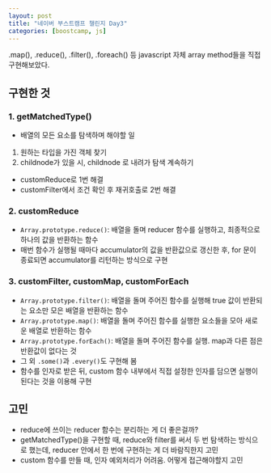 ```yaml
---
layout: post
title: "네이버 부스트캠프 챌린지 Day3"
categories: [boostcamp, js]
---
```


.map(), .reduce(), .filter(), .foreach() 등 javascript 자체 array method들을 직접 구현해보았다.

## **구현한 것**

### **1. getMatchedType()**

- 배열의 모든 요소를 탐색하며 해야할 일

1. 원하는 타입을 가진 객체 찾기
2. childnode가 있을 시, childnode 로 내려가 탐색 계속하기

- customReduce로 1번 해결
- customFilter에서 조건 확인 후 재귀호출로 2번 해결

### **2. customReduce**

- `Array.prototype.reduce()`: 배열을 돌며 reducer 함수를 실행하고, 최종적으로 하나의 값을 반환하는 함수
- 매번 함수가 실행될 때마다 accumulator의 값을 반환값으로 갱신한 후, for 문이 종료되면 accumulator를 리턴하는 방식으로 구현

### **3. customFilter, customMap, customForEach**

- `Array.prototype.filter()`: 배열을 돌며 주어진 함수를 실행해 true 값이 반환되는 요소만 모은 배열을 반환하는 함수
- `Array.prototype.map()`: 배열을 돌며 주어진 함수를 실행한 요소들을 모아 새로운 배열로 반환하는 함수
- `Array.prototype.forEach()`: 배열을 돌며 주어진 함수를 실행. map과 다른 점은 반환값이 없다는 것
- 그 외 `.some()`과 `.every()`도 구현해 봄
- 함수를 인자로 받은 뒤, custom 함수 내부에서 직접 설정한 인자를 담으면 실행이 된다는 것을 이용해 구현

## **고민**

- reduce에 쓰이는 reducer 함수는 분리하는 게 더 좋은걸까?
- getMatchedType()을 구현할 때, reduce와 filter를 써서 두 번 탐색하는 방식으로 했는데, reducer 안에서 한 번에 구현하는 게 더 바람직한지 고민
- custom 함수를 만들 때, 인자 예외처리가 어려움. 어떻게 접근해야할지 고민
